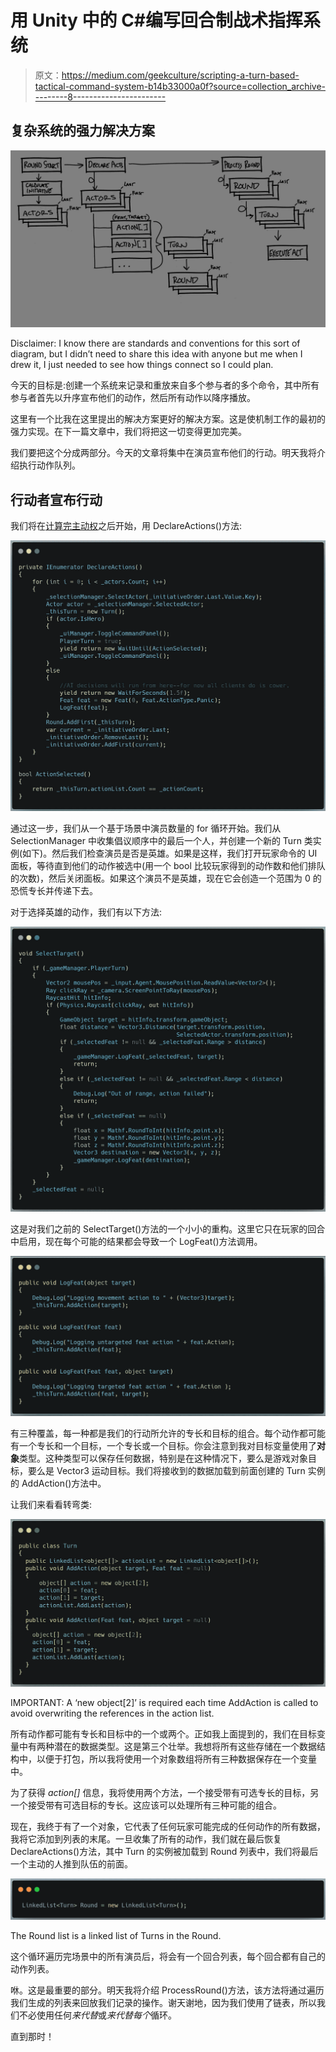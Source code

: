# 用 Unity 中的 C#编写回合制战术指挥系统

> 原文：<https://medium.com/geekculture/scripting-a-turn-based-tactical-command-system-b14b33000a0f?source=collection_archive---------8----------------------->

## 复杂系统的强力解决方案

![](img/c052bc3b12d02ee683234ef783b82b60.png)

Disclaimer: I know there are standards and conventions for this sort of diagram, but I didn’t need to share this idea with anyone but me when I drew it, I just needed to see how things connect so I could plan.

今天的目标是:创建一个系统来记录和重放来自多个参与者的多个命令，其中所有参与者首先以升序宣布他们的动作，然后所有动作以降序播放。

这里有一个比我在这里提出的解决方案更好的解决方案。这是使机制工作的最初的强力实现。在下一篇文章中，我们将把这一切变得更加完美。

我们要把这个分成两部分。今天的文章将集中在演员宣布他们的行动。明天我将介绍执行动作队列。

## 行动者宣布行动

我们将在[计算完主动权](/geekculture/roll-initiative-ec1343797da1)之后开始，用 DeclareActions()方法:

![](img/503fb98e1e756be6afafd15b84932c38.png)

通过这一步，我们从一个基于场景中演员数量的 for 循环开始。我们从 SelectionManager 中收集倡议顺序中的最后一个人，并创建一个新的 Turn 类实例(如下)。然后我们检查演员是否是英雄。如果是这样，我们打开玩家命令的 UI 面板，等待直到他们的动作被选中(用一个 bool 比较玩家得到的动作数和他们排队的次数)，然后关闭面板。如果这个演员不是英雄，现在它会创造一个范围为 0 的恐慌专长并传递下去。

对于选择英雄的动作，我们有以下方法:

![](img/0a90350f7b348f7fd828d6a44b605e46.png)

这是对我们之前的 SelectTarget()方法的一个小小的重构。这里它只在玩家的回合中启用，现在每个可能的结果都会导致一个 LogFeat()方法调用。

![](img/1fc368ba9ce879b9f085d4f7718278ad.png)

有三种覆盖，每一种都是我们的行动所允许的专长和目标的组合。每个动作都可能有一个专长和一个目标，一个专长或一个目标。你会注意到我对目标变量使用了**对象**类型。这种类型可以保存任何数据，特别是在这种情况下，要么是游戏对象目标，要么是 Vector3 运动目标。我们将接收到的数据加载到前面创建的 Turn 实例的 AddAction()方法中。

让我们来看看转弯类:

![](img/4d28cea237a5c4b9551adcd67d7c8994.png)

IMPORTANT: A ‘new object[2]’ is required each time AddAction is called to avoid overwriting the references in the action list.

所有动作都可能有专长和目标中的一个或两个。正如我上面提到的，我们在目标变量中有两种潜在的数据类型。这是第三个壮举。我想将所有这些存储在一个数据结构中，以便于打包，所以我将使用一个对象数组将所有三种数据保存在一个变量中。

为了获得 *action[]* 信息，我将使用两个方法，一个接受带有可选专长的目标，另一个接受带有可选目标的专长。这应该可以处理所有三种可能的组合。

现在，我终于有了一个对象，它代表了任何玩家可能完成的任何动作的所有数据，我将它添加到列表的末尾。一旦收集了所有的动作，我们就在最后恢复 DeclareActions()方法，其中 Turn 的实例被加载到 Round 列表中，我们将最后一个主动的人推到队伍的前面。

![](img/6562ba5c02a24518a6c24971a0f326d8.png)

The Round list is a linked list of Turns in the Round.

这个循环遍历完场景中的所有演员后，将会有一个回合列表，每个回合都有自己的动作列表。

咻。这是最重要的部分。明天我将介绍 ProcessRound()方法，该方法将通过遍历我们生成的列表来回放我们记录的操作。谢天谢地，因为我们使用了链表，所以我们不必使用任何*来代替*或*来代替每个*循环。

直到那时！